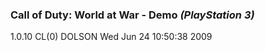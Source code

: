 ### Call of Duty: World at War - Demo _(PlayStation 3)_
1.0.10 CL(0) DOLSON
 Wed Jun 24 10:50:38 2009